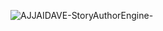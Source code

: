 ![AJJAIDAVE-StoryAuthorEngine-](https://github.com/StateDocuments/BottleCaps/blob/master/EgIQFeFXgAAAb3F.jpg)
